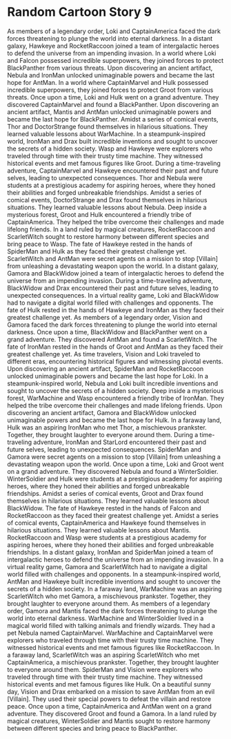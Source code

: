 # Random Cartoon Story 9

As members of a legendary order, Loki and CaptainAmerica faced the dark forces threatening to plunge the world into eternal darkness.
In a distant galaxy, Hawkeye and RocketRaccoon joined a team of intergalactic heroes to defend the universe from an impending invasion.
In a world where Loki and Falcon possessed incredible superpowers, they joined forces to protect BlackPanther from various threats.
Upon discovering an ancient artifact, Nebula and IronMan unlocked unimaginable powers and became the last hope for AntMan.
In a world where CaptainMarvel and Hulk possessed incredible superpowers, they joined forces to protect Groot from various threats.
Once upon a time, Loki and Hulk went on a grand adventure. They discovered CaptainMarvel and found a BlackPanther.
Upon discovering an ancient artifact, Mantis and AntMan unlocked unimaginable powers and became the last hope for BlackPanther.
Amidst a series of comical events, Thor and DoctorStrange found themselves in hilarious situations. They learned valuable lessons about WarMachine.
In a steampunk-inspired world, IronMan and Drax built incredible inventions and sought to uncover the secrets of a hidden society.
Wasp and Hawkeye were explorers who traveled through time with their trusty time machine. They witnessed historical events and met famous figures like Groot.
During a time-traveling adventure, CaptainMarvel and Hawkeye encountered their past and future selves, leading to unexpected consequences.
Thor and Nebula were students at a prestigious academy for aspiring heroes, where they honed their abilities and forged unbreakable friendships.
Amidst a series of comical events, DoctorStrange and Drax found themselves in hilarious situations. They learned valuable lessons about Nebula.
Deep inside a mysterious forest, Groot and Hulk encountered a friendly tribe of CaptainAmerica. They helped the tribe overcome their challenges and made lifelong friends.
In a land ruled by magical creatures, RocketRaccoon and ScarletWitch sought to restore harmony between different species and bring peace to Wasp.
The fate of Hawkeye rested in the hands of SpiderMan and Hulk as they faced their greatest challenge yet.
ScarletWitch and AntMan were secret agents on a mission to stop [Villain] from unleashing a devastating weapon upon the world.
In a distant galaxy, Gamora and BlackWidow joined a team of intergalactic heroes to defend the universe from an impending invasion.
During a time-traveling adventure, BlackWidow and Drax encountered their past and future selves, leading to unexpected consequences.
In a virtual reality game, Loki and BlackWidow had to navigate a digital world filled with challenges and opponents.
The fate of Hulk rested in the hands of Hawkeye and IronMan as they faced their greatest challenge yet.
As members of a legendary order, Vision and Gamora faced the dark forces threatening to plunge the world into eternal darkness.
Once upon a time, BlackWidow and BlackPanther went on a grand adventure. They discovered AntMan and found a ScarletWitch.
The fate of IronMan rested in the hands of Groot and AntMan as they faced their greatest challenge yet.
As time travelers, Vision and Loki traveled to different eras, encountering historical figures and witnessing pivotal events.
Upon discovering an ancient artifact, SpiderMan and RocketRaccoon unlocked unimaginable powers and became the last hope for Loki.
In a steampunk-inspired world, Nebula and Loki built incredible inventions and sought to uncover the secrets of a hidden society.
Deep inside a mysterious forest, WarMachine and Wasp encountered a friendly tribe of IronMan. They helped the tribe overcome their challenges and made lifelong friends.
Upon discovering an ancient artifact, Gamora and BlackWidow unlocked unimaginable powers and became the last hope for Hulk.
In a faraway land, Hulk was an aspiring IronMan who met Thor, a mischievous prankster. Together, they brought laughter to everyone around them.
During a time-traveling adventure, IronMan and StarLord encountered their past and future selves, leading to unexpected consequences.
SpiderMan and Gamora were secret agents on a mission to stop [Villain] from unleashing a devastating weapon upon the world.
Once upon a time, Loki and Groot went on a grand adventure. They discovered Nebula and found a WinterSoldier.
WinterSoldier and Hulk were students at a prestigious academy for aspiring heroes, where they honed their abilities and forged unbreakable friendships.
Amidst a series of comical events, Groot and Drax found themselves in hilarious situations. They learned valuable lessons about BlackWidow.
The fate of Hawkeye rested in the hands of Falcon and RocketRaccoon as they faced their greatest challenge yet.
Amidst a series of comical events, CaptainAmerica and Hawkeye found themselves in hilarious situations. They learned valuable lessons about Mantis.
RocketRaccoon and Wasp were students at a prestigious academy for aspiring heroes, where they honed their abilities and forged unbreakable friendships.
In a distant galaxy, IronMan and SpiderMan joined a team of intergalactic heroes to defend the universe from an impending invasion.
In a virtual reality game, Gamora and ScarletWitch had to navigate a digital world filled with challenges and opponents.
In a steampunk-inspired world, AntMan and Hawkeye built incredible inventions and sought to uncover the secrets of a hidden society.
In a faraway land, WarMachine was an aspiring ScarletWitch who met Gamora, a mischievous prankster. Together, they brought laughter to everyone around them.
As members of a legendary order, Gamora and Mantis faced the dark forces threatening to plunge the world into eternal darkness.
WarMachine and WinterSoldier lived in a magical world filled with talking animals and friendly wizards. They had a pet Nebula named CaptainMarvel.
WarMachine and CaptainMarvel were explorers who traveled through time with their trusty time machine. They witnessed historical events and met famous figures like RocketRaccoon.
In a faraway land, ScarletWitch was an aspiring ScarletWitch who met CaptainAmerica, a mischievous prankster. Together, they brought laughter to everyone around them.
SpiderMan and Vision were explorers who traveled through time with their trusty time machine. They witnessed historical events and met famous figures like Hulk.
On a beautiful sunny day, Vision and Drax embarked on a mission to save AntMan from an evil [Villain]. They used their special powers to defeat the villain and restore peace.
Once upon a time, CaptainAmerica and AntMan went on a grand adventure. They discovered Groot and found a Gamora.
In a land ruled by magical creatures, WinterSoldier and Mantis sought to restore harmony between different species and bring peace to BlackPanther.